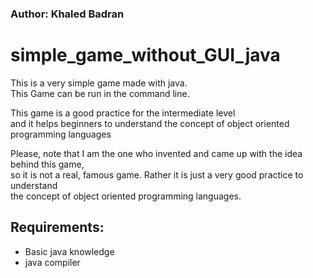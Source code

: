 ### Author: Khaled Badran


# simple_game_without_GUI_java

This is a very simple game made with java.<br>
This Game can be run in the command line.<br>

This game is a good practice for the intermediate level<br>
and it helps beginners to understand the concept of object oriented programming languages<br>

Please, note that I am the one who invented and came up with the idea behind this game,<br> 
so it is not a real, famous game. Rather it is just a very good practice to understand<br>
the concept of object oriented programming languages.<br>

## Requirements:

- Basic java knowledge
- java compiler
